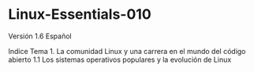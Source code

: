 # Linux-Essentials-010
Versión 1.6 Español

Indice
Tema 1. La comunidad Linux y una carrera en el mundo del código abierto
1.1 Los sistemas operativos populares y la evolución de Linux
